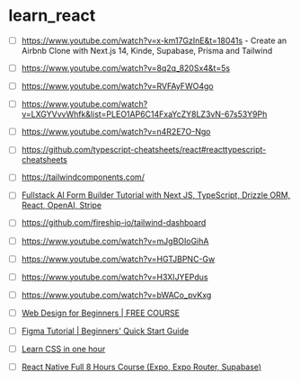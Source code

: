 # learn_react

- [ ] https://www.youtube.com/watch?v=x-km17GzInE&t=18041s - 
Create an Airbnb Clone with Next.js 14, Kinde, Supabase, Prisma and Tailwind

- [ ] https://www.youtube.com/watch?v=8q2q_820Sx4&t=5s

- [ ] https://www.youtube.com/watch?v=RVFAyFWO4go

- [ ] https://www.youtube.com/watch?v=LXGYVvvWhfk&list=PLEO1AP6C14FxaYcZY8LZ3vN-67s53Y9Ph
- [ ] https://www.youtube.com/watch?v=n4R2E7O-Ngo
- [ ] https://github.com/typescript-cheatsheets/react#reacttypescript-cheatsheets
- [ ] https://tailwindcomponents.com/
- [ ] [Fullstack AI Form Builder Tutorial with Next JS, TypeScript, Drizzle ORM, React, OpenAI, Stripe](https://www.youtube.com/watch?v=zzWypOl4JkY)
- [ ] https://github.com/fireship-io/tailwind-dashboard
- [ ] https://www.youtube.com/watch?v=mJgBOIoGihA
- [ ] https://www.youtube.com/watch?v=HGTJBPNC-Gw
- [ ] https://www.youtube.com/watch?v=H3XIJYEPdus
- [ ] https://www.youtube.com/watch?v=bWACo_pvKxg
- [ ] [Web Design for Beginners | FREE COURSE](https://www.youtube.com/watch?v=B-ytMSuwbf8)
- [ ] [Figma Tutorial | Beginners' Quick Start Guide](https://www.youtube.com/watch?v=zbVrPZeXZc0)
- [ ] [Learn CSS in one hour](https://www.youtube.com/watch?v=wRNinF7YQqQ)
- [ ] [React Native Full 8 Hours Course (Expo, Expo Router, Supabase)](https://www.youtube.com/watch?v=rIYzLhkG9TA)
